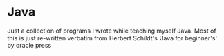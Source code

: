 # Java

Just a collection of programs I wrote while teaching myself Java. 
Most of this is just re-written verbatim from Herbert Schildt's 'Java for beginner's' by oracle press

